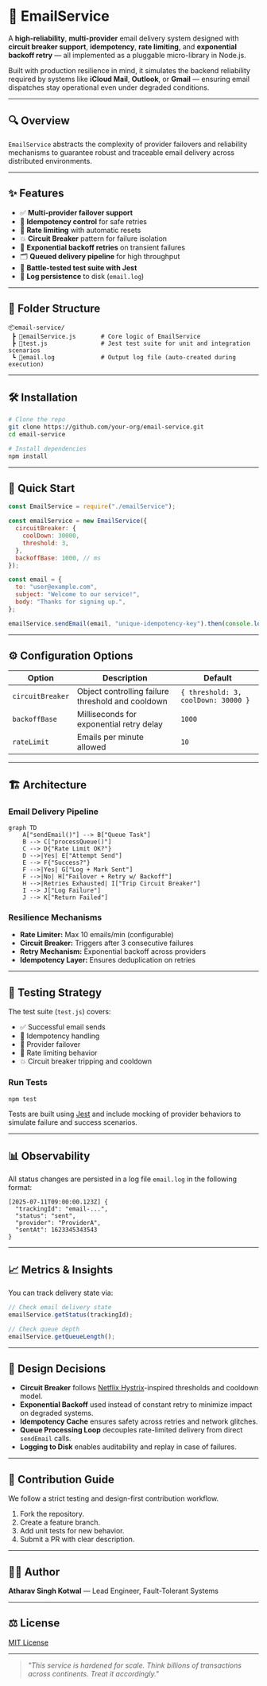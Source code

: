 # 📧 EmailService

A **high-reliability**, **multi-provider** email delivery system designed with **circuit breaker support**, **idempotency**, **rate limiting**, and **exponential backoff retry** — all implemented as a pluggable micro-library in Node.js.

Built with production resilience in mind, it simulates the backend reliability required by systems like **iCloud Mail**, **Outlook**, or **Gmail** — ensuring email dispatches stay operational even under degraded conditions.

---

## 🔍 Overview

`EmailService` abstracts the complexity of provider failovers and reliability mechanisms to guarantee robust and traceable email delivery across distributed environments.

---

## ✨ Features

- ✅ **Multi-provider failover support**
- 🧠 **Idempotency control** for safe retries
- 🚦 **Rate limiting** with automatic resets
- 💥 **Circuit Breaker** pattern for failure isolation
- 🔁 **Exponential backoff retries** on transient failures
- 🗂️ **Queued delivery pipeline** for high throughput
- 🧪 **Battle-tested test suite with Jest**
- 📜 **Log persistence** to disk (`email.log`)

---

## 📁 Folder Structure

```
📦email-service/
 ┣ 📜emailService.js       # Core logic of EmailService
 ┣ 📜test.js               # Jest test suite for unit and integration scenarios
 ┗ 📜email.log             # Output log file (auto-created during execution)
```

---

## 🛠️ Installation

```bash
# Clone the repo
git clone https://github.com/your-org/email-service.git
cd email-service

# Install dependencies
npm install
```

---

## 🚀 Quick Start

```js
const EmailService = require("./emailService");

const emailService = new EmailService({
  circuitBreaker: {
    coolDown: 30000,
    threshold: 3,
  },
  backoffBase: 1000, // ms
});

const email = {
  to: "user@example.com",
  subject: "Welcome to our service!",
  body: "Thanks for signing up.",
};

emailService.sendEmail(email, "unique-idempotency-key").then(console.log);
```

---

## ⚙️ Configuration Options

| Option           | Description                                       | Default                             |
| ---------------- | ------------------------------------------------- | ----------------------------------- |
| `circuitBreaker` | Object controlling failure threshold and cooldown | `{ threshold: 3, coolDown: 30000 }` |
| `backoffBase`    | Milliseconds for exponential retry delay          | `1000`                              |
| `rateLimit`      | Emails per minute allowed                         | `10`                                |

---

## 🏗 Architecture

### Email Delivery Pipeline

```mermaid
graph TD
    A["sendEmail()"] --> B["Queue Task"]
    B --> C["processQueue()"]
    C --> D{"Rate Limit OK?"}
    D -->|Yes| E["Attempt Send"]
    E --> F{"Success?"}
    F -->|Yes| G["Log + Mark Sent"]
    F -->|No| H["Failover + Retry w/ Backoff"]
    H -->|Retries Exhausted| I["Trip Circuit Breaker"]
    I --> J["Log Failure"]
    J --> K["Return Failed"]
```

### Resilience Mechanisms

- **Rate Limiter:** Max 10 emails/min (configurable)
- **Circuit Breaker:** Triggers after 3 consecutive failures
- **Retry Mechanism:** Exponential backoff across providers
- **Idempotency Layer:** Ensures deduplication on retries

---

## 🧪 Testing Strategy

The test suite (`test.js`) covers:

- ✅ Successful email sends
- 🔁 Idempotency handling
- 🔄 Provider failover
- 🚦 Rate limiting behavior
- 💥 Circuit breaker tripping and cooldown

### Run Tests

```bash
npm test
```

Tests are built using [Jest](https://jestjs.io) and include mocking of provider behaviors to simulate failure and success scenarios.

---

## 📊 Observability

All status changes are persisted in a log file `email.log` in the following format:

```text
[2025-07-11T09:00:00.123Z] {
  "trackingId": "email-...",
  "status": "sent",
  "provider": "ProviderA",
  "sentAt": 1623345343543
}
```

---

## 📈 Metrics & Insights

You can track delivery state via:

```js
// Check email delivery state
emailService.getStatus(trackingId);

// Check queue depth
emailService.getQueueLength();
```

---

## 📌 Design Decisions

- **Circuit Breaker** follows [Netflix Hystrix](https://github.com/Netflix/Hystrix)-inspired thresholds and cooldown model.
- **Exponential Backoff** used instead of constant retry to minimize impact on degraded systems.
- **Idempotency Cache** ensures safety across retries and network glitches.
- **Queue Processing Loop** decouples rate-limited delivery from direct `sendEmail` calls.
- **Logging to Disk** enables auditability and replay in case of failures.

---

## 🤝 Contribution Guide

We follow a strict testing and design-first contribution workflow.

1. Fork the repository.
2. Create a feature branch.
3. Add unit tests for new behavior.
4. Submit a PR with clear description.

---

## 👨‍💻 Author

**Atharav Singh Kotwal** — Lead Engineer, Fault-Tolerant Systems

---

## ⚖️ License

[MIT License](./LICENSE)

---

> _"This service is hardened for scale. Think billions of transactions across continents. Treat it accordingly."_
